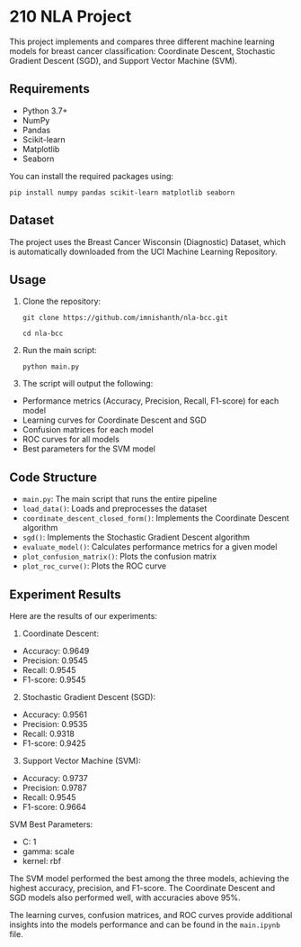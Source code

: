 # 210 NLA Project

This project implements and compares three different machine learning models for breast cancer classification: Coordinate Descent, Stochastic Gradient Descent (SGD), and Support Vector Machine (SVM).

## Requirements

- Python 3.7+
- NumPy
- Pandas
- Scikit-learn
- Matplotlib
- Seaborn

You can install the required packages using:

`pip install numpy pandas scikit-learn matplotlib seaborn`


## Dataset

The project uses the Breast Cancer Wisconsin (Diagnostic) Dataset, which is automatically downloaded from the UCI Machine Learning Repository.

## Usage

1. Clone the repository:

   `git clone https://github.com/imnishanth/nla-bcc.git`

   `cd nla-bcc`


2. Run the main script:

   `python main.py`


3. The script will output the following:
- Performance metrics (Accuracy, Precision, Recall, F1-score) for each model
- Learning curves for Coordinate Descent and SGD
- Confusion matrices for each model
- ROC curves for all models
- Best parameters for the SVM model

## Code Structure

- `main.py`: The main script that runs the entire pipeline
- `load_data()`: Loads and preprocesses the dataset
- `coordinate_descent_closed_form()`: Implements the Coordinate Descent algorithm
- `sgd()`: Implements the Stochastic Gradient Descent algorithm
- `evaluate_model()`: Calculates performance metrics for a given model
- `plot_confusion_matrix()`: Plots the confusion matrix
- `plot_roc_curve()`: Plots the ROC curve

## Experiment Results

Here are the results of our experiments:

1. Coordinate Descent:
- Accuracy: 0.9649
- Precision: 0.9545
- Recall: 0.9545
- F1-score: 0.9545

2. Stochastic Gradient Descent (SGD):
- Accuracy: 0.9561
- Precision: 0.9535
- Recall: 0.9318
- F1-score: 0.9425

3. Support Vector Machine (SVM):
- Accuracy: 0.9737
- Precision: 0.9787
- Recall: 0.9545
- F1-score: 0.9664

SVM Best Parameters:
- C: 1
- gamma: scale
- kernel: rbf

The SVM model performed the best among the three models, achieving the highest accuracy, precision, and F1-score. The Coordinate Descent and SGD models also performed well, with accuracies above 95%.

The learning curves, confusion matrices, and ROC curves provide additional insights into the models performance and can be found in the `main.ipynb` file.
